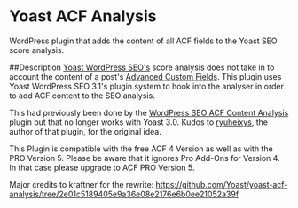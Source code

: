 # Yoast ACF Analysis
WordPress plugin that adds the content of all ACF fields to the Yoast SEO score analysis.

##Description
[Yoast WordPress SEO's](https://yoast.com/wordpress/plugins/) score analysis does not take in to account the content of a post's [Advanced Custom Fields](http://www.advancedcustomfields.com/). This plugin uses Yoast WordPress SEO 3.1's plugin system to hook into the analyser in order to add ACF content to the SEO analysis.

This had previously been done by the [WordPress SEO ACF Content Analysis](https://wordpress.org/plugins/wp-seo-acf-content-analysis/) plugin but that no longer works with Yoast 3.0. Kudos to [ryuheixys](https://profiles.wordpress.org/ryuheixys/), the author of that plugin, for the original idea.

This Plugin is compatible with the free ACF 4 Version as well as with the PRO Version 5. Please be aware that it ignores Pro Add-Ons for Version 4. In that case please upgrade to ACF PRO Version 5.

Major credits to kraftner for the rewrite: https://github.com/Yoast/yoast-acf-analysis/tree/2e01c5189405e9a36e08e2176e6b0ee21052a39f